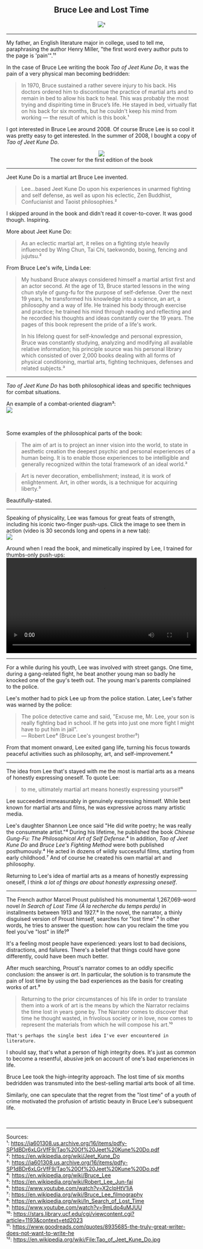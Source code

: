 ## <div align="center">Bruce Lee and Lost Time<div>

<div align="center">
  <img src="https://bradleyculley.github.io/images/Bruce_Lee.jpg" />¹
</div>

<hr/>

<p>
My father, an English literature major in college, used to tell me, paraphrasing the author Henry Miller, "the first word every author puts to the page is 'pain'".¹¹
</p>

<p>
In the case of Bruce Lee writing the book <i>Tao of Jeet Kune Do</i>, it was the pain of a very physical man becoming bedridden:<br/>
<blockquote>
In 1970, Bruce sustained a rather severe injury to his back. His doctors ordered him to discontinue the practice of martial arts and to remain in bed to allow his back to heal. This was probably the most trying and dispiriting time in Bruce’s life. He stayed in bed, virtually flat on his back for six months, but he couldn't keep his mind from working — the result of which is this book.¹
</blockquote>
</p>

<p>
    I got interested in Bruce Lee around 2008.
    Of course Bruce Lee is so cool it was pretty easy to get interested.
    In the summer of 2008, I bought a copy of <i>Tao of Jeet Kune Do</i>.
</p>

<p>
<div align="center">
  <img src="https://bradleyculley.github.io/images/Tao_of_Jeet_Kune_Do.jpg" />
</div>
<div align="center">
The cover for the first edition of the book
</div>
</p>

<hr/>

<p>
Jeet Kune Do is a martial art Bruce Lee invented.
<blockquote>
    Lee...based Jeet Kune Do upon his experiences in unarmed fighting and self defense, as well as upon his eclectic, Zen Buddhist, Confucianist and Taoist philosophies.² 
</blockquote>
</p>

<p>
    I skipped around in the book and didn't read it cover-to-cover. It was good though. Inspiring.
</p>

<p>
More about Jeet Kune Do:<br/>
<blockquote>
As an eclectic martial art, it relies on a fighting style heavily influenced by Wing Chun, Tai Chi, taekwondo, boxing, fencing and jujutsu.²
</blockquote>

From Bruce Lee's wife, Linda Lee:<br/>
<blockquote>
<p>My husband Bruce always considered himself a martial artist first and an actor second. At the age of 13, Bruce started lessons in the wing chun style of gung-fu for the purpose of self-defense. Over the next 19 years, he transformed his knowledge into a science, an art, a philosophy and a way of life. He trained his body through exercise and practice; he trained his mind through reading and reflecting and he recorded his thoughts and ideas constantly over the 19 years. The pages of this book represent the pride of a life's work.</p>

<p>In his lifelong quest for self-knowledge and personal expression, Bruce was constantly studying, analyzing and modifying all available relative information; his principle source was his personal library which consisted of over 2,000 books dealing with all forms of physical conditioning, martial arts, fighting techniques, defenses and related subjects.³</p>
</blockquote>

<hr/>

<p>
<i>Tao of Jeet Kune Do</i> has both philosophical ideas and specific techniques for combat situations.

<p>
An example of a combat-oriented diagram³:<br/>
<img src="https://bradleyculley.github.io/images/diagram-from-Tao-of-Jeet-Kune-Do.png" />
</p><br/>

Some examples of the philosophical parts of the book:
<blockquote>
The aim of art is to project an inner vision into the world, to state in aesthetic creation the deepest psychic and personal experiences of a human being. It is to enable those experiences to be intelligible and generally recognized within the total framework of an ideal world.³
</blockquote>

<blockquote>
Art is never decoration, embellishment; instead, it is work of enlightenment. Art, in other words, is a technique for acquiring liberty.³
</blockquote>

Beautifully-stated.
</p>

<hr/>

<p>
Speaking of physicality, Lee was famous for great feats of strength, including his iconic two-finger push-ups.
Click the image to see them in action (video is 30 seconds long and opens in a new tab):<br/>
<a href="https://www.youtube.com/watch?v=gC8W-7r0UFY" target="_blank">
    <img src="https://bradleyculley.github.io/images/Bruce-Lee-Two-Finger-Push-Ups.png"/>
</a>
</p>

<p>
Around when I read the book, and mimetically inspired by Lee, I trained for thumbs-only push-ups:<br/>
<video width="100%" controls>
  <source src="/images/thumb-tip-push-ups.mp4" type="video/mp4">
  Your browser does not support the video tag.
</video>
</p>

<hr/>

<p>
    For a while during his youth, Lee was involved with street gangs.
    One time, during a gang-related fight, he beat another young man so badly he knocked one of the guy's teeth out.
    The young man's parents complained to the police.
</p>

<p>
    Lee's mother had to pick Lee up from the police station.
    Later, Lee's father was warned by the police:<br/>
    <blockquote>
        The police detective came and said, "Excuse me, Mr. Lee, your son is really fighting bad in school. If he gets into just one more fight I might have to put him in jail".<br/>
        — Robert Lee⁴ (Bruce Lee's youngest brother⁵)
    </blockquote>
</p>

<p>
    From that moment onward, Lee exited gang life, turning his focus towards peaceful activities such as philosophy, art, and self-improvement.⁴
</p>

<hr/>

<p>
    The idea from Lee that's stayed with me the most is martial arts as a means of honestly expressing oneself.
    To quote Lee:
    <blockquote>
        to me, ultimately martial art means honestly expressing yourself⁶
    </blockquote>
</p>

<p>
    Lee succeeded immeasurably in genuinely expressing himself.
    While best known for martial arts and films, he was expressive across many artistic media.
</p>

<p>
    Lee's daughter Shannon Lee once said "He did write poetry; he was really the consummate artist."⁴
    During his lifetime, he published the book <i>Chinese Gung-Fu: The Philosophical Art of Self Defense</i>.⁴    
    In addition, <i>Tao of Jeet Kune Do</i> and <i>Bruce Lee's Fighting Method</i> were both published posthumously.⁴
    He acted in dozens of wildly successful films, starting from early childhood.⁷
    And of course he created his own martial art and philosophy.
</p>

<p>
    Returning to Lee's idea of martial arts as a means of honestly expressing oneself, I think <i>a lot of things are about honestly expressing oneself</i>.
</p>

<hr/>

<p>
    The French author Marcel Proust published his monumental 1,267,069-word novel <i>In Search of Lost Time (À la recherche du temps perdu)</i> in installments between 1913 and 1927.⁸
    In the novel, the narrator, a thinly disguised version of Proust himself, searches for "lost time".⁹
    In other words, he tries to answer the question: how can you reclaim the time you feel you've "lost" in life?⁹
</p>

<p>
    It's a feeling most people have experienced: years lost to bad decisions, distractions, and failures.
    There's a belief that things could have gone differently, could have been much better.
</p>

<p>
    After much searching, Proust's narrator comes to an oddly specific conclusion: the answer is <i>art</i>.
    In particular, the solution is to transmute the pain of lost time by using the bad experiences as the basis for creating works of art.⁹
</p>

<p>
    <blockquote>
    Returning to the prior circumstances of his life in order to translate them into a work of art is the means by which the Narrator reclaims the time lost in years gone by.
    The Narrator comes to discover that time he thought wasted, in frivolous society or in love, now comes to represent the materials from which he will compose his art.¹⁰
    </blockquote>

    That's perhaps the single best idea I've ever encountered in literature.
</p>

<p>
I should say, that's what a person of high integrity does.
It's just as common to become a resentful, abusive jerk on account of one's bad experiences in life.
</p>

<p>
Bruce Lee took the high-integrity approach.
The lost time of six months bedridden was transmuted into the best-selling martial arts book of all time. 
</p>

<p>
Similarly, one can speculate that the regret from the "lost time" of a youth of crime motivated the profusion of artistic beauty in Bruce Lee's subsequent life.
</p>

<br/>
<hr/>

Sources:<br/>
¹: <a target="_blank" href="https://ia601308.us.archive.org/16/items/pdfy-SP1dBDr6xLGrVfF9/Tao%20Of%20Jeet%20Kune%20Do.pdf">https://ia601308.us.archive.org/16/items/pdfy-SP1dBDr6xLGrVfF9/Tao%20Of%20Jeet%20Kune%20Do.pdf</a><br/>
²: <a target="_blank" href="https://en.wikipedia.org/wiki/Jeet_Kune_Do">https://en.wikipedia.org/wiki/Jeet_Kune_Do</a><br/>
³: <a target="_blank" href="https://ia601308.us.archive.org/16/items/pdfy-SP1dBDr6xLGrVfF9/Tao%20Of%20Jeet%20Kune%20Do.pdf">https://ia601308.us.archive.org/16/items/pdfy-SP1dBDr6xLGrVfF9/Tao%20Of%20Jeet%20Kune%20Do.pdf</a><br/>
⁴: <a target="_blank" href="https://en.wikipedia.org/wiki/Bruce_Lee">https://en.wikipedia.org/wiki/Bruce_Lee</a><br/>
⁵: <a target="_blank" href="https://en.wikipedia.org/wiki/Robert_Lee_Jun-fai">https://en.wikipedia.org/wiki/Robert_Lee_Jun-fai</a><br/> 
⁶: <a target="_blank" href="https://www.youtube.com/watch?v=X2clpHtV1iA">https://www.youtube.com/watch?v=X2clpHtV1iA</a><br/>
⁷: <a target="_blank" href="https://en.wikipedia.org/wiki/Bruce_Lee_filmography">https://en.wikipedia.org/wiki/Bruce_Lee_filmography</a><br/>
⁸: <a target="_blank" href="https://en.wikipedia.org/wiki/In_Search_of_Lost_Time">https://en.wikipedia.org/wiki/In_Search_of_Lost_Time</a><br/>
⁹: <a target="_blank" href="https://www.youtube.com/watch?v=9mLdo4uMJUU">https://www.youtube.com/watch?v=9mLdo4uMJUU</a><br/>
¹⁰: <a target="_blank" href="https://stars.library.ucf.edu/cgi/viewcontent.cgi?article=1193&context=etd2023">https://stars.library.ucf.edu/cgi/viewcontent.cgi?article=1193&context=etd2023</a><br/>
¹¹: <a target="_blank" href="https://www.goodreads.com/quotes/8935685-the-truly-great-writer-does-not-want-to-write-he">https://www.goodreads.com/quotes/8935685-the-truly-great-writer-does-not-want-to-write-he</a><br/>
¹²: <a target="_blank" href="https://en.wikipedia.org/wiki/File:Tao_of_Jeet_Kune_Do.jpg">https://en.wikipedia.org/wiki/File:Tao_of_Jeet_Kune_Do.jpg</a><br/>
